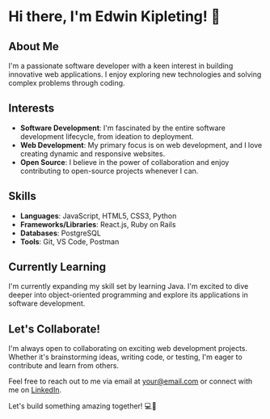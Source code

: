 # Hi there, I'm Edwin Kipleting! 👋

## About Me
I'm a passionate software developer with a keen interest in building innovative web applications. I enjoy exploring new technologies and solving complex problems through coding.

## Interests
- **Software Development**: I'm fascinated by the entire software development lifecycle, from ideation to deployment.
- **Web Development**: My primary focus is on web development, and I love creating dynamic and responsive websites.
- **Open Source**: I believe in the power of collaboration and enjoy contributing to open-source projects whenever I can.

## Skills
- **Languages**: JavaScript, HTML5, CSS3, Python
- **Frameworks/Libraries**: React.js, Ruby on Rails
- **Databases**: PostgreSQL
- **Tools**: Git, VS Code, Postman

## Currently Learning
I'm currently expanding my skill set by learning Java. I'm excited to dive deeper into object-oriented programming and explore its applications in software development.

## Let's Collaborate!
I'm always open to collaborating on exciting web development projects. Whether it's brainstorming ideas, writing code, or testing, I'm eager to contribute and learn from others.

Feel free to reach out to me via email at [your@email.com](mailto:rotichkedwin@gmail.com) or connect with me on [LinkedIn](https://www.linkedin.com/in/kipleting-edwin-25a513120/).

Let's build something amazing together! 💻🚀


<!---
KipletingEdwin/KipletingEdwin is a ✨ special ✨ repository because its `README.md` (this file) appears on your GitHub profile.
You can click the Preview link to take a look at your changes.
--->

